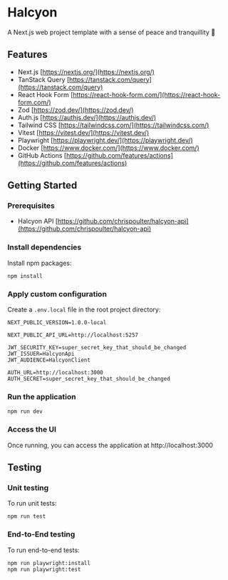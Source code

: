 # Halcyon

A Next.js web project template with a sense of peace and tranquillity :pray:

## Features

-   Next.js
    [https://nextjs.org/](https://nextjs.org/)
-   TanStack Query
    [https://tanstack.com/query](https://tanstack.com/query)
-   React Hook Form
    [https://react-hook-form.com/](https://react-hook-form.com/)
-   Zod
    [https://zod.dev/](https://zod.dev/)
-   Auth.js
    [https://authjs.dev/](https://authjs.dev/)
-   Tailwind CSS
    [https://tailwindcss.com/](https://tailwindcss.com/)
-   Vitest
    [https://vitest.dev/](https://vitest.dev/)
-   Playwright
    [https://playwright.dev/](https://playwright.dev/)
-   Docker
    [https://www.docker.com/](https://www.docker.com/)
-   GitHub Actions
    [https://github.com/features/actions](https://github.com/features/actions)

## Getting Started

### Prerequisites

-   Halcyon API
    [https://github.com/chrispoulter/halcyon-api](https://github.com/chrispoulter/halcyon-api)

### Install dependencies

Install npm packages:

```
npm install
```

### Apply custom configuration

Create a `.env.local` file in the root project directory:

```
NEXT_PUBLIC_VERSION=1.0.0-local

NEXT_PUBLIC_API_URL=http://localhost:5257

JWT_SECURITY_KEY=super_secret_key_that_should_be_changed
JWT_ISSUER=HalcyonApi
JWT_AUDIENCE=HalcyonClient

AUTH_URL=http://localhost:3000
AUTH_SECRET=super_secret_key_that_should_be_changed
```

### Run the application

```
npm run dev
```

### Access the UI

Once running, you can access the application at http://localhost:3000

## Testing

### Unit testing

To run unit tests:

```
npm run test
```

### End-to-End testing

To run end-to-end tests:

```
npm run playwright:install
npm run playwright:test
```
